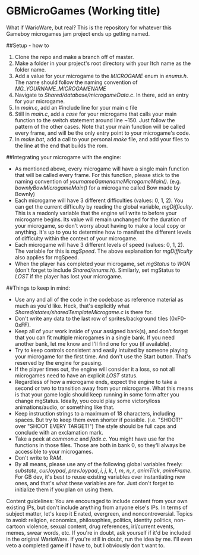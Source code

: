 # GBMicroGames (Working title)
What if WarioWare, but real? This is the repository for whatever this Gameboy microgames jam project ends up getting named.


##Setup - how to
1. Clone the repo and make a branch off of master.
2. Make a folder in your project's root directory with your Itch name as the folder name.
3. Add a value for your microgame to the *MICROGAME* enum in *enums.h*. The name should follow the naming convention of *MG_YOURNAME_MICROGAMENAME*
4. Navigate to *Shared/database/microgameData.c*. In there, add an entry for your microgame.
5. In *main.c*, add an #include line for your main c file
6. Still in *main.c*, add a *case* for your microgame that calls your main function to the switch statement around line ~150. Just follow the pattern of the other cases. Note that your main function will be called every frame, and will be the only entry point to your microgame's code.
7. In *make.bat*, add a call to your personal *make* file, and add your files to the line at the end that builds the rom.


##Integrating your microgame with the engine:
- As mentioned above, every microgame will have a single main function that will be called every frame. For this function, please stick to the naming convention of *yournameGamenameMicrogameMain()*. (e.g. *bownlyBowMicrogameMain()* for a microgame called Bow made by Bownly)
- Each microgame will have 3 different difficulties (values: 0, 1, 2). You can get the current difficulty by reading the global variable, *mgDifficulty*. This is a readonly variable that the engine will write to before your microgame begins. Its value will remain unchanged for the duration of your microgame, so don't worry about having to make a local copy or anything. It's up to you to determine how to manifest the different levels of difficulty within the context of your microgame.
- Each microgame will have 3 different levels of speed (values: 0, 1, 2). The variable for this is *mgSpeed*. The above explanation for *mgDifficulty* also applies for mgSpeed.
- When the player has completed your microgame, set *mgStatus* to *WON* (don't forget to include *Shared/enums.h*). Similarly, set mgStatus to *LOST* if the player has lost your microgame.


##Things to keep in mind:
- Use any and all of the code in the codebase as reference material as much as you'd like. Heck, that's explicitly what *Shared/states/sharedTemplateMicrogame.c* is there for.
- Don't write any data to the last row of sprites/background tiles (0xF0-0xFF).
- Keep all of your work inside of your assigned bank(s), and don't forget that you can fit multiple microgames in a single bank. If you need another bank, let me know and I'll find one for you (if available).
- Try to keep controls consistent and easily intuited by someone playing your microgame for the first time. And don't use the Start button. That's reserved by the engine for pausing.
- If the player times out, the engine will consider it a loss, so not all microgames need to have an explicit *LOST* status.
- Regardless of how a microgame ends, expect the engine to take a second or two to transition away from your microgame. What this means is that your game logic should keep running in some form after you change mgStatus. Ideally, you could play some victory/loss animations/audio, or something like that.
- Keep instruction strings to a maximum of 18 characters, including spaces. But try to keep them even shorter if possible. (i.e. "SHOOT!" over "SHOOT EVERY TARGET!") The style should be full caps and conclude with an exclamation mark.
- Take a peek at *common.c* and *fade.c*. You might have use for the functions in those files. Those are both in bank 0, so they'll always be accessible to your microgames.
- Don't write to RAM.
- By all means, please use any of the following global variables freely: *substate*, *curJoypad*, *prevJoypad*, *i*, *j*, *k*, *l*, *m*, *n*, *r*, *animTick*, *animFrame*. For GB dev, it's best to reuse existing variables over instantiating new ones, and that's what these variables are for. Just don't forget to initialize them if you plan on using them.

Content guidelines:
You are encouraged to include content from your own existing IPs, but don't include anything from anyone else's IPs. In terms of subject matter, let's keep it E rated, evergreen, and noncontroversial. Topics to avoid: religion, economics, philosophies, politics, identity politics, non-cartoon violence, sexual content, drug references, irl/current events, memes, swear words, etc. If you're in doubt, ask yourself if it'd be included in the original WarioWare. If you're still in doubt, run the idea by me. I'll even veto a completed game if I have to, but I obviously don't want to.
